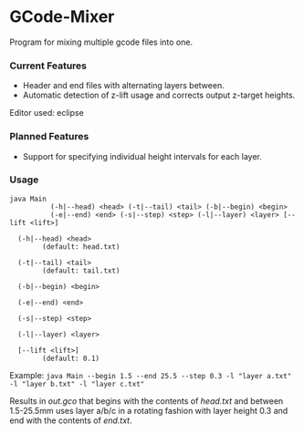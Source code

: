 GCode-Mixer
===========

Program for mixing multiple gcode files into one. 

### Current Features
 * Header and end files with alternating layers between.
 * Automatic detection of z-lift usage and corrects output z-target heights.

Editor used: eclipse

### Planned Features
 * Support for specifying individual height intervals for each layer.

### Usage
```
java Main
          (-h|--head) <head> (-t|--tail) <tail> (-b|--begin) <begin>
          (-e|--end) <end> (-s|--step) <step> (-l|--layer) <layer> [--lift <lift>]

  (-h|--head) <head>
        (default: head.txt)

  (-t|--tail) <tail>
        (default: tail.txt)

  (-b|--begin) <begin>

  (-e|--end) <end>

  (-s|--step) <step>

  (-l|--layer) <layer>

  [--lift <lift>]
        (default: 0.1)
```

Example: `java Main --begin 1.5 --end 25.5 --step 0.3 -l "layer a.txt" -l "layer b.txt" -l "layer c.txt"`

Results in *out.gco* that begins with the contents of *head.txt* and between 1.5-25.5mm uses layer a/b/c in a rotating fashion with layer height 0.3 and end with the contents of *end.txt*.

